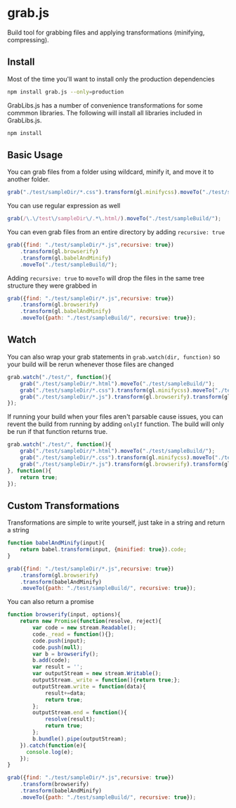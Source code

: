 grab.js
=========
Build tool for grabbing files and applying transformations (minifying, compressing).



Install
---------

Most of the time you'll want to install only the production dependencies
```bash
npm install grab.js --only=production
```
GrabLibs.js has a number of convenience transformations for some commmon libraries. The following will install all libraries included in GrabLibs.js.
```bash
npm install 
```

Basic Usage
---------
You can grab files from a folder using wildcard, minify it, and move it to another folder.
```javascript
grab("./test/sampleDir/*.css").transform(gl.minifycss).moveTo("./test/sampleBuild/"); 
```
You can use regular expression as well
```javascript
grab(/\.\/test\/sampleDir\/.*\.html/).moveTo("./test/sampleBuild/");
```
You can even grab files from an entire directory by adding `recursive: true`  
```javascript
grab({find: "./test/sampleDir/*.js",recursive: true})
    .transform(gl.browserify)
    .transform(gl.babelAndMinify)
    .moveTo("./test/sampleBuild/");
```
Adding `recursive: true` to `moveTo` will drop the files in the same tree structure they were grabbed in
```javascript
grab({find: "./test/sampleDir/*.js",recursive: true})
    .transform(gl.browserify)
    .transform(gl.babelAndMinify)
    .moveTo({path: "./test/sampleBuild/", recursive: true});
```

Watch 
---------
You can also wrap your grab statements in ``grab.watch(dir, function)`` so your build will be rerun whenever those files are changed
```javascript
grab.watch("./test/", function(){
    grab("./test/sampleDir/*.html").moveTo("./test/sampleBuild/");
    grab("./test/sampleDir/*.css").transform(gl.minifycss).moveTo("./test/sampleBuild/");
    grab("./test/sampleDir/*.js").transform(gl.browserify).transform(gl.babelAndMinify).moveTo("./test/sampleBuild/");
});
```

If running your build when your files aren't parsable cause issues, you can revent the build from running by adding `onlyIf` function. The build will only be run if that function returns true.
```javascript
grab.watch("./test/", function(){
    grab("./test/sampleDir/*.html").moveTo("./test/sampleBuild/");
    grab("./test/sampleDir/*.css").transform(gl.minifycss).moveTo("./test/sampleBuild/");
    grab("./test/sampleDir/*.js").transform(gl.browserify).transform(gl.babelAndMinify).moveTo("./test/sampleBuild/");
}, function(){
    return true;
});
```  

Custom Transformations
---------
Transformations are simple to write yourself, just take in a string and return a string
```javascript
function babelAndMinify(input){
    return babel.transform(input, {minified: true}).code;
}

grab({find: "./test/sampleDir/*.js",recursive: true})
    .transform(gl.browserify)
    .transform(babelAndMinify)
    .moveTo({path: "./test/sampleBuild/", recursive: true});
```
You can also return a promise
```javascript
function browserify(input, options){
    return new Promise(function(resolve, reject){
        var code = new stream.Readable();
        code._read = function(){};
        code.push(input);
        code.push(null);
        var b = browserify();
        b.add(code);
        var result = '';
        var outputStream = new stream.Writable();
        outputStream._write = function(){return true;};
        outputStream.write = function(data){
            result+=data;
            return true;
        };
        outputStream.end = function(){
            resolve(result);
            return true;
        };
        b.bundle().pipe(outputStream);
    }).catch(function(e){
      console.log(e);
    });
}

grab({find: "./test/sampleDir/*.js",recursive: true})
    .transform(browserify)
    .transform(babelAndMinify)
    .moveTo({path: "./test/sampleBuild/", recursive: true});
```
